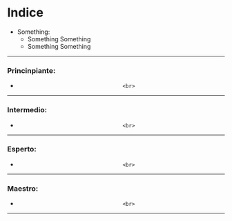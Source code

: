 # Indice
- Something: 
	- Something Something
	- Something Something
										<br>
---
	
### Princinpiante:
- 
										<br>
---

### Intermedio:
- 
										<br>
---

### Esperto:
- 
										<br>
---


### Maestro:
- 
										<br>
---